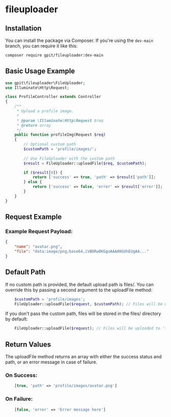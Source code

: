 # fileuploader

## Installation

You can install the package via Composer. If you're using the `dev-main` branch, you can require it like this:

```bash
composer require gpit/fileuploader:dev-main
```

## Basic Usage Example

```php
use gpit\fileuploader\FileUploader;
use Illuminate\Http\Request;

class ProfileController extends Controller
{
    /**
     * Upload a profile image.
     *
     * @param \Illuminate\Http\Request $req
     * @return array
     */
    public function profileImg(Request $req)
    {
        // Optional custom path
        $customPath = 'profile/images/';
        
        // Use FileUploader with the custom path
        $result = FileUploader::uploadFile($req, $customPath);

        if ($result[0]) {
            return ['success' => true, 'path' => $result['path']];
        } else {
            return ['success' => false, 'error' => $result['error']];
        }
    }
}

```

## Request Example

### Example Request Payload:

```json
{
    "name": "avatar.png",
    "file": "data:image/png;base64,iVBORw0KGgoAAAANSUhEUgAA..."
}
```

## Default Path

If no custom path is provided, the default upload path is files/. You can override this by passing a second argument to the uploadFile method:

```php
    $customPath = 'profile/images';
    FileUploader::uploadFile($request, $customPath); // Files will be uploaded to 'profile/images/'
```

If you don't pass the custom path, files will be stored in the files/ directory by default:

```php
    FileUploader::uploadFile($request); // Files will be uploaded to 'files/'
```

## Return Values

The uploadFile method returns an array with either the success status and path, or an error message in case of failure.

### On Success:

```php
    [true, 'path' => 'profile/images/avatar.png']
```

### On Failure:

```php
    [false, 'error' => 'Error message here']
```
